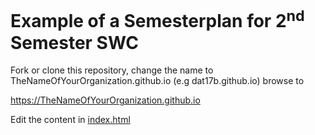 # Example of a Semesterplan for 2<sup>nd</sup> Semester SWC

Fork or clone this repository, change the name to TheNameOfYourOrganization.github.io (e.g dat17b.github.io) browse to     

https://TheNameOfYourOrganization.github.io 

Edit the content in [index.html](https://github.com/StudentsAdministration/studentsadministration.github.io/blob/master/index.html)
